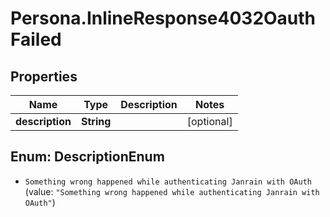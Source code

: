# Persona.InlineResponse4032OauthFailed

## Properties
Name | Type | Description | Notes
------------ | ------------- | ------------- | -------------
**description** | **String** |  | [optional] 


<a name="DescriptionEnum"></a>
## Enum: DescriptionEnum


* `Something wrong happened while authenticating Janrain with OAuth` (value: `"Something wrong happened while authenticating Janrain with OAuth"`)




